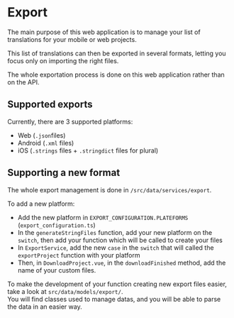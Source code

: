 # Export

The main purpose of this web application is to manage your list of translations for your mobile or web projects.

This list of translations can then be exported in several formats, letting you focus only on importing the right files.

The whole exportation process is done on this web application rather than on the API.

## Supported exports

Currently, there are 3 supported platforms: 
* Web (`.json`files)
* Android (`.xml` files)
* iOS (`.strings` files + `.stringdict` files for plural)

## Supporting a new format

The whole export management is done in `/src/data/services/export`.

To add a new platform:
- Add the new platform in `EXPORT_CONFIGURATION.PLATEFORMS` (`export_configuration.ts`)
- In the `generateStringFiles` function, add your new platform on the `switch`, then add your function which will be called to create your files
- In `ExportService`, add the new `case` in the `switch` that will called the `exportProject` function with your platform
- Then, in `DownloadProject.vue`, in the `downloadFinished` method, add the name of your custom files.

To make the development of your function creating new export files easier, take a look at `src/data/models/export/`.  
You will find classes used to manage datas, and you will be able to parse the data in an easier way.